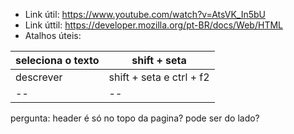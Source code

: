 - Link útil: https://www.youtube.com/watch?v=AtsVK_In5bU <br>
- Link úttil: https://developer.mozilla.org/pt-BR/docs/Web/HTML <br>
- Atalhos úteis: 
 
| seleciona o texto | shift + seta |
|--|--|
| descrever | shift + seta e ctrl + f2 |
|--|--|

pergunta: header é só no topo da pagina? pode ser do lado?
